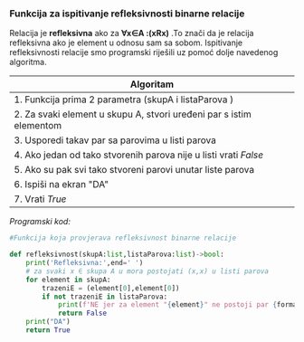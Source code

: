 ###  Funkcija za ispitivanje refleksivnosti binarne relacije 
Relacija je **refleksivna** ako za **∀x∈A :(xRx)** .To znači da je relacija refleksivna ako je element u odnosu sam sa sobom. 
Ispitivanje refleksivnosti relacije smo programski riješili uz pomoć dolje navedenog algoritma. 


| Algoritam                                                                         |
| --------------------------------------------------------------------------------- |
| 1. Funkcija prima 2 parametra (skupA i listaParova )                              |
| 2. Za svaki element u skupu A, stvori uređeni par s istim elementom |
| 3. Usporedi takav par sa parovima u listi parova                                  |
| 4. Ako jedan od tako stvorenih parova nije u listi vrati *False*                    |
| 5. Ako su pak svi tako stvoreni parovi unutar liste parova                        |
| 6.  Ispiši na ekran "DA"                                                                               |
| 7.  Vrati *True*                                                                            |

*Programski kod:*
```python
#Funkcija koja provjerava refleksivnost binarne relacije

def refleksivnost(skupA:list,listaParova:list)->bool:
    print('Refleksivna:',end=' ')
    # za svaki x ∈ skupa A u mora postojati (x,x) u listi parova 
    for element in skupA:
        trazeniE = (element[0],element[0])
        if not trazeniE in listaParova:
            print(f'NE jer za element "{element}" ne postoji par {formatStr(trazeniE)} unutar liste parova')
            return False
    print("DA")
    return True
```

